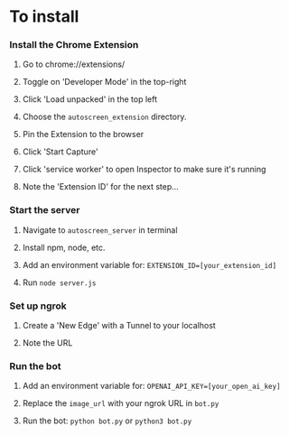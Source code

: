 # To install

### Install the Chrome Extension

1. Go to chrome://extensions/

2. Toggle on 'Developer Mode' in the top-right

3. Click 'Load unpacked' in the top left

4. Choose the `autoscreen_extension` directory.

5. Pin the Extension to the browser

6. Click 'Start Capture'

5. Click 'service worker' to open Inspector to make sure it's running

7. Note the 'Extension ID' for the next step...

  
  
### Start the server
1. Navigate to `autoscreen_server` in terminal

2. Install npm, node, etc.

3. Add an environment variable for: `EXTENSION_ID=[your_extension_id]`

4. Run `node server.js`


### Set up ngrok

1. Create a 'New Edge' with a Tunnel to your localhost

2. Note the URL

  

### Run the bot

1. Add an environment variable for: `OPENAI_API_KEY=[your_open_ai_key]`

2. Replace the `image_url` with your ngrok URL in `bot.py`

2. Run the bot: `python bot.py` or `python3 bot.py`
